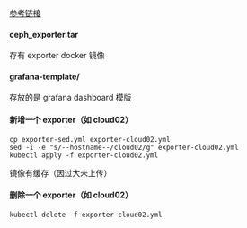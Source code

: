 [参考链接](https://www.jianshu.com/p/0dcdbc1135bd)

#### ceph_exporter.tar

存有 exporter docker 镜像

#### grafana-template/

存放的是 grafana dashboard 模版

#### 新增一个 exporter（如 cloud02）

    cp exporter-sed.yml exporter-cloud02.yml
    sed -i -e "s/--hostname--/cloud02/g" exporter-cloud02.yml
    kubectl apply -f exporter-cloud02.yml

镜像有缓存（因过大未上传）

#### 删除一个 exporter（如 cloud02）

    kubectl delete -f exporter-cloud02.yml